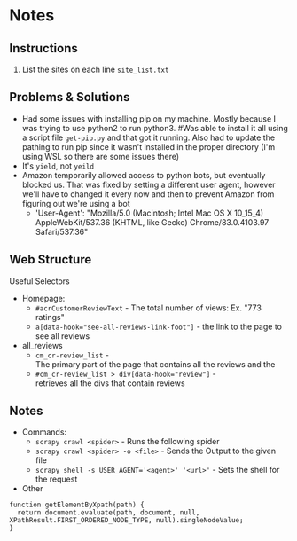 # Notes

## Instructions

1. List the sites on each line `site_list.txt`

## Problems & Solutions

- Had some issues with installing pip on my machine. Mostly because I was trying to use python2 to run python3. #Was able to install it all using a script file `get-pip.py` and that got it running. Also had to update the pathing to run pip since it wasn't installed in the proper directory (I'm using WSL so there are some issues there)
- It's `yield`, not `yeild`
- Amazon temporarily allowed access to python bots, but eventually blocked us. That was fixed by setting a different user agent, however we'll have to changed it every now and then to prevent Amazon from figuring out we're using a bot
  * 'User-Agent': "Mozilla/5.0 (Macintosh; Intel Mac OS X 10_15_4) AppleWebKit/537.36 (KHTML, like Gecko) Chrome/83.0.4103.97 Safari/537.36"

## Web Structure

Useful Selectors
- Homepage:
  * `#acrCustomerReviewText` - <span> The total number of views: Ex. "773 ratings"
  * `a[data-hook="see-all-reviews-link-foot"]` - <a> the link to the page to see all reviews
- all_reviews
  * `cm_cr-review_list` - <div> The primary part of the page that contains all the reviews and the 
  * `#cm_cr-review_list > div[data-hook="review"]` - <div> retrieves all the divs that contain reviews

  
## Notes

- Commands:
  * `scrapy crawl <spider>` - Runs the following spider
  * `scrapy crawl <spider> -o <file>` - Sends the Output to the given file
  * `scrapy shell -s USER_AGENT='<agent>' '<url>'` - Sets the shell for the request
- Other
```
function getElementByXpath(path) {
  return document.evaluate(path, document, null, XPathResult.FIRST_ORDERED_NODE_TYPE, null).singleNodeValue;
}
```